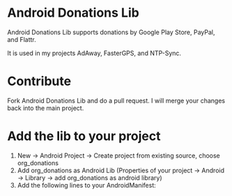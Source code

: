 # Android Donations Lib

Android Donations Lib supports donations by Google Play Store, PayPal, and Flattr.

It is used in my projects AdAway, FasterGPS, and NTP-Sync.

# Contribute

Fork Android Donations Lib and do a pull request. I will merge your changes back into the main project.

# Add the lib to your project

1. New -> Android Project -> Create project from existing source, choose org_donations 
2. Add org_donations as Android Lib (Properties of your project -> Android -> Library -> add org_donations as android library)
3. Add the following lines to your AndroidManifest:


